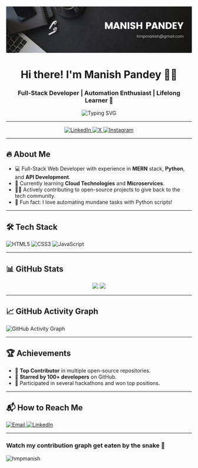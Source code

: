 ![logo](https://github.com/hmpmanish/HMPMANISH/blob/main/Black%20Minimal%20Motivation%20Quote%20LinkedIn%20Banner%20(1).png)
<h1 align="center">Hi there! I'm Manish Pandey 👨‍💻</h1>
<h3 align="center">Full-Stack Developer | Automation Enthusiast | Lifelong Learner 🚀</h3>

<p align="center">
  <img src="https://readme-typing-svg.herokuapp.com?font=Fira+Code&weight=500&pause=1000&color=2196F3&center=true&vCenter=true&width=435&lines=Welcome+to+my+GitHub+Profile!;Full-stack+Developer+%7C+Python+Enthusiast;Always+Learning+and+Innovating!;Creating+Impact+with+Technology" alt="Typing SVG" />
</p>

---

<p align="center">
  <a href="https://linkedin.com/in/hmpmanish/" target="_blank">
    <img src="https://img.shields.io/badge/LinkedIn-Connect-blue?style=for-the-badge&logo=linkedin" alt="LinkedIn" />
  </a>
  <a href="https://x.com/hmpmanish" target="_blank">
    <img src="https://img.shields.io/badge/X-Follow%20me-black?style=for-the-badge&logo=x" alt="X" />
  </a>
  <a href="https://www.instagram.com/hmpmanish/" target="_blank">
    <img src="https://img.shields.io/badge/Instagram-Follow-pink?style=for-the-badge&logo=instagram" alt="Instagram" />
  </a>
</p>

---

## 🔥 About Me
- 💻 Full-Stack Web Developer with experience in **MERN** stack, **Python**, and **API Development**.
- 🌱 Currently learning **Cloud Technologies** and **Microservices**.
- 👨‍🏫 Actively contributing to open-source projects to give back to the tech community.
- 🎯 Fun fact: I love automating mundane tasks with Python scripts!

---

## 🛠️ Tech Stack
<p align="left">
  <img src="https://img.shields.io/badge/HTML-E34F26?style=for-the-badge&logo=html5&logoColor=white" alt="HTML5" />
  <img src="https://img.shields.io/badge/CSS-1572B6?style=for-the-badge&logo=css3&logoColor=white" alt="CSS3" />
  <img src="https://img.shields.io/badge/JavaScript-F7DF1E?style=for-the-badge&logo=javascript&logoColor=black" alt="JavaScript" />
</p>

---

## 📊 GitHub Stats

<div align="center">
  <img height="180em" src="https://github-readme-stats.vercel.app/api?username=hmpmanish&show_icons=true&theme=radical&count_private=true" />
  <img height="180em" src="https://github-readme-stats.vercel.app/api/top-langs/?username=hmpmanish&layout=compact&theme=radical" />
</div>

---

## 📈 GitHub Activity Graph
![GitHub Activity Graph](https://activity-graph.herokuapp.com/graph?username=hmpmanish&theme=react-dark)

---

## 🏆 Achievements
- 🏅 **Top Contributor** in multiple open-source repositories.
- 🌟 **Starred by 100+ developers** on GitHub.
- 💼 Participated in several hackathons and won top positions.

---

## 📬 How to Reach Me
<p align="left">
  <a href="mailto:hmpanish@gmail.com">
    <img src="https://img.shields.io/badge/Email-hmpanish@gmail.com-D14836?style=for-the-badge&logo=gmail&logoColor=white" alt="Email" />
  </a>
  <a href="https://linkedin.com/in/hmpmanish/" target="_blank">
    <img src="https://img.shields.io/badge/LinkedIn-Manish%20Pandey-0077B5?style=for-the-badge&logo=linkedin&logoColor=white" alt="LinkedIn" />
  </a>
</p>

---

### Watch my contribution graph get eaten by the snake :snake:

![hmpmanish](https://github.com/hmpmanish/HMPMANISH/blob/main/output/github-snake.svg)
